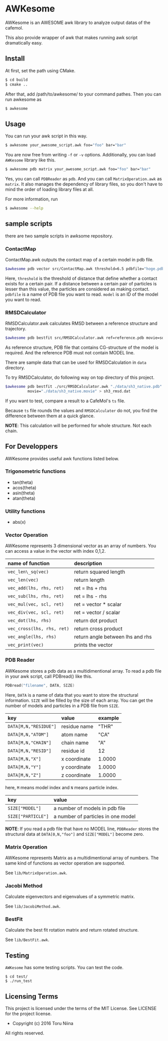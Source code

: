 AWKesome
====

AWKesome is an AWESOME awk library to analyze output datas of the cafemol.

This also provide wrapper of awk that makes running awk script dramatically easy.

## Install

At first, set the path using CMake.

```sh
$ cd build
$ cmake ..
```

After that, add /path/to/awkesome/ to your command pathes.
Then you can run awkesome as

```sh
$ awkesome
```

## Usage
You can run your awk script in this way.

```sh
$ awkesome your_awesome_script.awk foo="foo" bar="bar"
```

You are now free from writing `-f` or `-v` options.
Additionally, you can load `AWKesome` library like this.

```sh
$ awkesome pdb matrix your_awesome_script.awk foo="foo" bar="bar"
```

Yes, you can call `PDBReader` as `pdb`. And you can call `MatrixOperation.awk`
as `matrix`.
It also manages the dependency of library files, so you don't have to mind
the order of loading library files at all.

For more information, run

```sh
$ awkesome --help
```

## sample scripts

there are two sample scripts in awksome repository.

### ContactMap
ContactMap.awk outputs the contact map of a certain model in pdb file.

```sh
$awkesome pdb vector src/ContactMap.awk threshold=6.5 pdbfile="hoge.pdb" model=1
```

Here, `threshold` is the threshold of distance that define
whether a contact exists for a certain pair.
If a distance between a certain pair of particles is lesser than this value,
the particles are considered as making contact.
`pdbfile` is a name of PDB file you want to read.
`model` is an ID of the model you want to read.

### RMSDCalculator

RMSDCalculator.awk calculates RMSD between a reference structure and trajectory.

```sh
$awkesome pdb bestfit src/RMSDCalculator.awk ref=reference.pdb movie=some.movie
```

As reference structure, PDB file that contains CG-structure of the model is required.
And the reference PDB must not contain MODEL line.

There are sample data that can be used for RMSDCalculation in `data` directory.

To try RMSDCalculator, do following way on top directory of this project.

```sh
$awkesome pdb bestfit ./src/RMSDCalculator.awk "./data/sh3_native.pdb" \
          movie="./data/sh3_native.movie" > sh3_rmsd.dat
```

If you want to test, compare a result to a CafeMol's `ts` file.

Because `ts` file rounds the values and `RMSDCalculater` do not,
you find the difference between them at a quick glance.

__NOTE__: This calculation will be performed for whole structure. Not each chain.

## For Developpers

AWKesome provides useful awk functions listed below.

### Trigonometric functions
- tan(theta)
- acos(theta)
- asin(theta)
- atan(theta)

### Utility functions
- abs(x)

### Vector Operation
AWKesome represents 3 dimensional vector as an array of numbers.
You can access a value in the vector with index 0,1,2.

| name of function           | description                      |
|:---------------------------|:---------------------------------|
| `vec_len\_sq(vec)`         | return squared length            |
| `vec_len(vec)`             | return length                    |
| `vec_add(lhs, rhs, ret)`   | ret = lhs + rhs                  |
| `vec_sub(lhs, rhs, ret)`   | ret = lhs - rhs                  |
| `vec_mul(vec, scl, ret)`   | ret = vector * scalar            |
| `vec_div(vec, scl, ret)`   | ret = vector / scalar            |
| `vec_dot(lhs, rhs)`        | return dot product               |
| `vec_cross(lhs, rhs, ret)` | return cross product             |
| `vec_angle(lhs, rhs)`      | return angle between lhs and rhs |
| `vec_print(vec)`           | prints the vector                |

### PDB Reader

AWKesome stores a pdb data as a multidimentional array.
To read a pdb file in your awk script, call PDBread() like this.

```awk
PDBread("filename", DATA, SIZE)
```

Here, `DATA` is a name of data that you want to store the structural information.
`SIZE` will be filled by the size of each array.
You can get the number of models and particles in a PDB file from `SIZE`.

| key                   | value        | example |
|:----------------------|:-------------|:--------|
| `DATA[M,N,"RESIDUE"]` | residue name | "THR"   |
| `DATA[M,N,"ATOM"]`    | atom name    | "CA"    |
| `DATA[M,N,"CHAIN"]`   | chain name   | "A"     |
| `DATA[M,N,"RESID"]`   | residue id   | 12      |
| `DATA[M,N,"X"]`       | x coordinate | 1.0000  |
| `DATA[M,N,"Y"]`       | y coordinate | 1.0000  |
| `DATA[M,N,"Z"]`       | z coordinate | 1.0000  |

here, `M` means model index and `N` means particle index.

| key                | value                              |
|:-------------------|:-----------------------------------|
| `SIZE["MODEL"]`    | a number of models in pdb file     |
| `SIZE["PARTICLE"]` | a number of particles in one model |

__NOTE__: If you read a pdb file that have no MODEL line, `PDBReader` stores the
structural data at `DATA[0,N,"foo"]` and `SIZE["MODEL"]` become zero.

### Matrix Operation
AWKesome represents Matrix as a multidimentional array of numbers.
The same kind of functions as vector operation are supported.

See `lib/MatrixOperation.awk`.

### Jacobi Method
Calculate eigenvectors and eigenvalues of a symmetric matrix.

See `lib/JacobiMethod.awk`.

### BestFit
Calculate the best fit rotation matrix and return rotated structure.

See `lib/BestFit.awk`.

## Testing

`AWKesome` has some testing scripts. You can test the code.

    $ cd test/
    $ ./run_test

## Licensing Terms
This project is licensed under the terms of the MIT License.
See LICENSE for the project license.

- Copyright (c) 2016 Toru Niina

All rights reserved.
